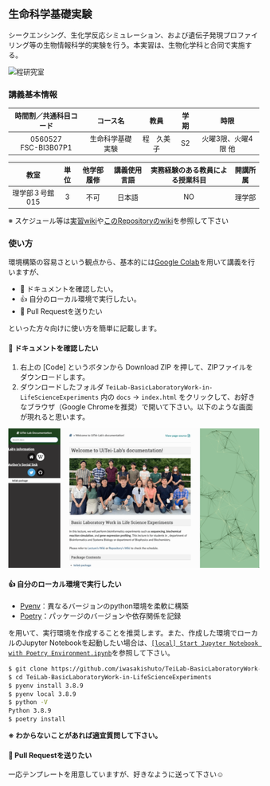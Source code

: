 ## 生命科学基礎実験

シークエンシング、生化学反応シミュレーション、および遺伝子発現プロファイリング等の生物情報科学的実験を行う。本実習は、生物化学科と合同で実施する。

![程研究室](https://camo.githubusercontent.com/207bfad0a9138764bcfb51e04353f209de425aaf201648b706936e255b749dd6/687474703a2f2f75692d7465692e726e61692e6a702f6173736574732f696d616765732f746f702d3230303830372e6a7067)

### 講義基本情報

|時間割／共通科目コード|コース名|教員|学期|時限|
|:-:|:-:|:-:|:-:|:-:|
|0560527<br>FSC-BI3B07P1|生命科学基礎実験|程　久美子|S2|火曜3限、火曜4限 他|

|教室|単位|他学部履修|講義使用言語|実務経験のある教員による授業科目|開講所属|
|:-:|:-:|:-:|:-:|:-:|:-:|
|理学部３号館 015|3|不可|日本語|NO|理学部|

※ スケジュール等は[実習wiki](http://ui-tei.rnai.jp/microarray/doku.php)や[このRepositoryのwiki](https://github.com/iwasakishuto/TeiLab-BasicLaboratoryWork-in-LifeScienceExperiments/wiki)を参照して下さい

### 使い方

環境構築の容易さという観点から、基本的には[Google Colab]()を用いて講義を行いますが、

- 🤗 ドキュメントを確認したい。
- 👍 自分のローカル環境で実行したい。
- 👏 Pull Requestを送りたい

といった方々向けに使い方を簡単に記載します。

#### 🤗 ドキュメントを確認したい

1. 右上の \[Code\] というボタンから Download ZIP を押して、ZIPファイルをダウンロードします。
2. ダウンロードしたフォルダ `TeiLab-BasicLaboratoryWork-in-LifeScienceExperiments` 内の `docs` -> `index.html` をクリックして、お好きなブラウザ（Google Chromeを推奨）で開いて下さい。以下のような画面が現れると思います。

![Documentation](images/documentation.png)

#### 👍 自分のローカル環境で実行したい

- [Pyenv](https://github.com/pyenv/pyenv#installation)：異なるバージョンのpython環境を柔軟に構築
- [Poetry](https://github.com/python-poetry/poetry#installation)：パッケージのバージョンや依存関係を記録

を用いて、実行環境を作成することを推奨します。また、作成した環境でローカルのJupyter Notebookを起動したい場合は、<a href="https://nbviewer.jupyter.org/github/iwasakishuto/TeiLab-BasicLaboratoryWork-in-LifeScienceExperiments/blob/main/notebook/%5Blocal%5D%20Start%20Jupyter%20Notebook%20with%20Poetry%20Environment.ipynb">`[local] Start Jupyter Notebook with Poetry Environment.ipynb`</a>を参照して下さい。


```sh
$ git clone https://github.com/iwasakishuto/TeiLab-BasicLaboratoryWork-in-LifeScienceExperiments.git
$ cd TeiLab-BasicLaboratoryWork-in-LifeScienceExperiments
$ pyenv install 3.8.9
$ pyenv local 3.8.9
$ python -V
Python 3.8.9
$ poetry install
```

<b>※ わからないことがあれば適宜質問して下さい。</b>

#### 👏 Pull Requestを送りたい

一応テンプレートを用意していますが、好きなように送って下さい☺️